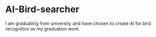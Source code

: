 # AI-Bird-searcher
I am graduating from university and have chosen to create AI for bird recognition as my graduation work.

